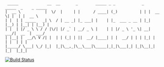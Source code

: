 ```
 _____             __  __       _        _____ _ _            _   _____  _    _ _____  
|  __ \           |  \/  |     | |      / ____| (_)          | | |  __ \| |  | |  __ \
| |  | | _____   _| \  / | __ _| |_ ___| |    | |_  ___ _ __ | |_| |__) | |__| | |__) |
| |  | |/ _ \ \ / / |\/| |/ _` | __/ _ \ |    | | |/ _ \ '_ \| __|  ___/|  __  |  ___/
| |__| |  __/\ V /| |  | | (_| | ||  __/ |____| | |  __/ | | | |_| |    | |  | | |     
|_____/ \___| \_/ |_|  |_|\__,_|\__\___|\_____|_|_|\___|_| |_|\__|_|    |_|  |_|_|     
```
[![Build Status](https://travis-ci.com/luckytianyiyan/DevMateClientPHP.svg?token=KxwDz7Dpc3VEyK4zS63h&branch=master)](https://travis-ci.com/luckytianyiyan/DevMateClientPHP)
